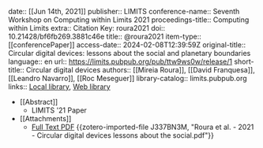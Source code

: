 date:: [[Jun 14th, 2021]]
publisher:: LIMITS
conference-name:: Seventh Workshop on Computing within Limits 2021
proceedings-title:: Computing within Limits
extra:: Citation Key: roura2021
doi:: 10.21428/bf6fb269.3881c46e
title:: @roura2021
item-type:: [[conferencePaper]]
access-date:: 2024-02-08T12:39:59Z
original-title:: Circular digital devices: lessons about the social and planetary boundaries
language:: en
url:: https://limits.pubpub.org/pub/ttw9ws0w/release/1
short-title:: Circular digital devices
authors:: [[Mireia Roura]], [[David Franquesa]], [[Leandro Navarro]], [[Roc Meseguer]]
library-catalog:: limits.pubpub.org
links:: [Local library](zotero://select/groups/2386895/items/2SXVGXYM), [Web library](https://www.zotero.org/groups/2386895/items/2SXVGXYM)

- [[Abstract]]
	- LIMITS '21 Paper
- [[Attachments]]
	- [Full Text PDF](https://limits.pubpub.org/pub/ttw9ws0w/download/pdf) {{zotero-imported-file J337BN3M, "Roura et al. - 2021 - Circular digital devices lessons about the social.pdf"}}